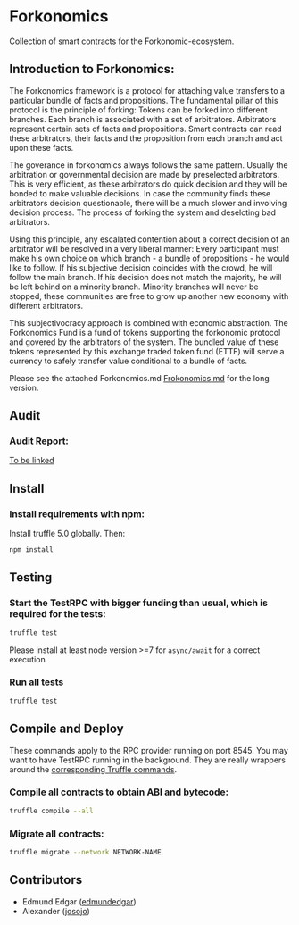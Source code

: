 Forkonomics
=======


Collection of smart contracts for the Forkonomic-ecosystem.


Introduction to Forkonomics:
-------------


The Forkonomics framework is a protocol for attaching value transfers to a particular bundle of facts and propositions. The fundamental pillar of this protocol is the principle of forking: Tokens can be forked into different branches. Each branch is associated with a set of arbitrators. Arbitrators represent certain sets of facts and propositions. Smart contracts can read these arbitrators, their facts and the proposition from each branch and act upon these facts.

The goverance in forkonomics always follows the same pattern. Usually the arbitration or governmental decision are made by preselected arbitrators. This is very efficient, as these arbitrators do quick decision and they will be bonded to make valuable decisions. 
In case the community finds these arbitrators decision questionable, there will be a much slower and involving decision process. The process of forking the system and deselcting bad arbitrators.  

Using this principle, any escalated contention about a correct decision of an arbitrator will be resolved in a very liberal manner: Every participant must make his own choice on which branch - a bundle of propositions - he would like to follow. If his subjective decision coincides with the crowd, he will follow the main branch. If his decision does not match the majority, he will be left behind on a minority branch. Minority branches will never be stopped, these communities are free to grow up another new economy with different arbitrators.

This subjectivocracy approach is combined with economic abstraction. The Forkonomics Fund is a fund of tokens supporting the forkonomic protocol and govered by the arbitrators of the system. The bundled value of these tokens represented by this exchange traded token fund (ETTF) will serve a currency to safely transfer value conditional to a bundle of facts. 

Please see the attached Forkonomics.md [Frokonomics md](https://github.com/josojo/subjectivocracy/Forkonomics.md) for the long version.


Audit
-----
### Audit Report:

[To be linked]()


Install
-------
### Install requirements with npm:

Install truffle 5.0 globally. Then:

```bash
npm install
```

Testing
-------
### Start the TestRPC with bigger funding than usual, which is required for the tests:

```bash
truffle test
```
Please install at least node version >=7 for `async/await` for a correct execution

### Run all tests 

```bash
truffle test 
```

Compile and Deploy
------------------
These commands apply to the RPC provider running on port 8545. You may want to have TestRPC running in the background. They are really wrappers around the [corresponding Truffle commands](http://truffleframework.com/docs/advanced/commands).

### Compile all contracts to obtain ABI and bytecode:

```bash
truffle compile --all
```

### Migrate all contracts:

```bash
truffle migrate --network NETWORK-NAME
```



Contributors
------------
- Edmund Edgar ([edmundedgar](https://github.com/edmundedgar))
- Alexander ([josojo](https://github.com/josojo))
